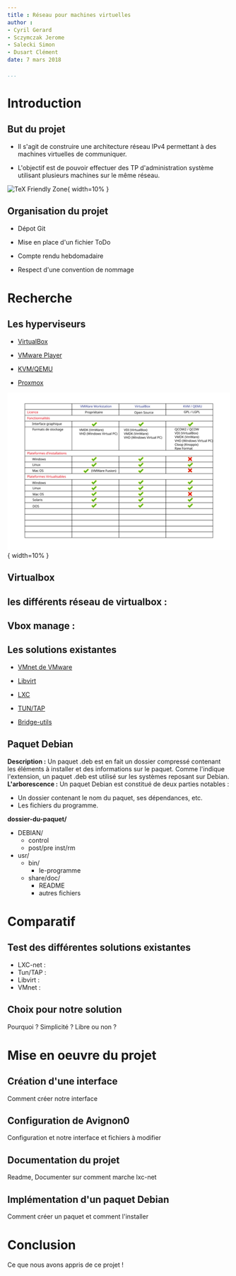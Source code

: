 ```yaml
---
title : Réseau pour machines virtuelles
author :
- Cyril Gerard
- Sczymczak Jerome
- Salecki Simon
- Dusart Clément
date: 7 mars 2018

...
```


# Introduction

## But du projet

- Il s'agit de construire une architecture réseau IPv4 permettant à des machines virtuelles de communiquer.

- L'objectif est de pouvoir effectuer des TP d'administration système utilisant plusieurs machines sur le même réseau.

![TeX Friendly Zone](local/tmp/img/schéma-reseau-projet.svg){ width=10% }

## Organisation du projet

- Dépot Git

- Mise en place d'un fichier ToDo

- Compte rendu hebdomadaire

- Respect d'une convention de nommage

# Recherche

## Les hyperviseurs

- [VirtualBox](https://www.virtualbox.org/)

- [VMware Player](https://www.vmware.com/products/workstation-player.html)

- [KVM/QEMU](https://www.linux-kvm.org/page/Main_Page)

- [Proxmox](https://www.proxmox.com/en/)

![TeX Friendly Zone](local/tmp/img/comparatif-virtualiseur.svg){ width=10% }

## Virtualbox
les différents réseau de virtualbox :
- 

Vbox manage :
- 


## Les solutions existantes

- [VMnet de VMware](http://g.urroz.online.fr/doc/ch03s02.html)

- [Libvirt](https://libvirt.org/)

- [LXC](https://wiki.debian.org/fr/LXC/SimpleBridge)

- [TUN/TAP](https://www.inetdoc.net/guides/vm/vm.network.tun-tap.html)

- [Bridge-utils](https://wiki.debian.org/fr/BridgeNetworkConnections)

## Paquet Debian
**Description :**
Un paquet .deb est en fait un dossier compressé contenant les éléments à installer et des informations sur le paquet. 
Comme l'indique l'extension, un paquet .deb est utilisé sur les systèmes reposant sur Debian.
**L'arborescence :**
Un paquet Debian est constitué de deux parties notables : 
- Un dossier contenant le nom du paquet, ses dépendances, etc.
- Les fichiers du programme.

**dossier-du-paquet/**
 - DEBIAN/
    - control
    - post/pre inst/rm
 - usr/
    - bin/
        - le-programme
    - share/doc/
        - README
        - autres fichiers

# Comparatif

## Test des différentes solutions existantes

- LXC-net :
- Tun/TAP :
- Libvirt :
- VMnet :

## Choix pour notre solution
Pourquoi ? Simplicité ? Libre ou non ? 

# Mise en oeuvre du projet

## Création d'une interface
Comment créer notre interface

## Configuration de Avignon0
Configuration et notre interface et fichiers à modifier

## Documentation du projet
Readme, Documenter sur comment marche lxc-net

## Implémentation d'un paquet Debian
Comment créer un paquet et comment l'installer

# Conclusion
Ce que nous avons appris de ce projet !